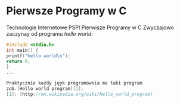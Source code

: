 Pierwsze Programy w C
========

Technologie Internetowe PSPI Pierwisze Programy w C
Zwyczajowo  zaczynay od programu 
*hello world*:

```c
#include <stdio.h>
int main() {
printf("hello world\n");
return 0;
}
... 

Praktycznie każdy jęyk programownia ma taki program 
zob.[Hello world program][1].
[1]: (http://en.wikipedia.org/wiki/Hello_world_program)


